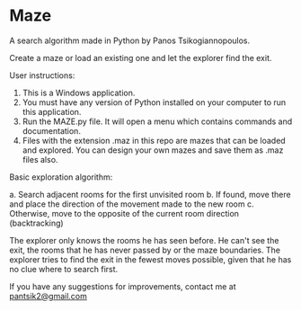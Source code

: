 # Maze
A search algorithm made in Python by Panos Tsikogiannopoulos.

Create a maze or load an existing one and let the explorer find the exit.

User instructions:

1. This is a Windows application.
2. You must have any version of Python installed on your computer to run this application.
3. Run the MAZE.py file. It will open a menu which contains commands and documentation.
4. Files with the extension .maz in this repo are mazes that can be loaded and explored. You can design your own mazes and save them as .maz files also.

Basic exploration algorithm:

a. Search adjacent rooms for the first unvisited room
b. If found, move there and place the direction of the movement made to the new room
c. Otherwise, move to the opposite of the current room direction (backtracking)

The explorer only knows the rooms he has seen before. He can't see the exit, the rooms that he has never passed by or the maze boundaries.
The explorer tries to find the exit in the fewest moves possible, given that he has no clue where to search first.

If you have any suggestions for improvements, contact me at pantsik2@gmail.com
